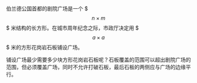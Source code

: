 伯兰德公国首都的剧院广场是一个 $$$n \times m$$$ 米结构的长方形。在城市周年纪念之际，市政厅决定用 $$$a \times a$$$ 米的方形花岗岩石板铺设广场。

铺设广场最少需要多少块方形花岗岩石板呢？石板覆盖的范围可以超出剧院广场的范围，但必须覆盖广场，同时不允许打破石板，最后石板的两侧应与广场的边缘平行。